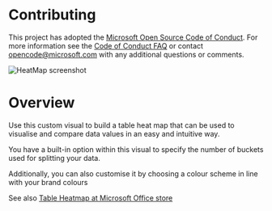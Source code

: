 # Contributing

This project has adopted the [Microsoft Open Source Code of Conduct](https://opensource.microsoft.com/codeofconduct/). For more information see the [Code of Conduct FAQ](https://opensource.microsoft.com/codeofconduct/faq/) or contact [opencode@microsoft.com](mailto:opencode@microsoft.com) with any additional questions or comments.

![HeatMap screenshot](https://az158878.vo.msecnd.net/marketing/Partner_21474836617/Product_42949680662/Asset_12af7ce5-f2f7-4aad-9da8-8b00cb225b0d/TableHeatmapscreenshot2.png)
# Overview
Use this custom visual to build a table heat map that can be used to visualise and compare data values in an easy and intuitive way.

You have a built-in option within this visual to specify the number of buckets used for splitting your data.

Additionally, you can also customise it by choosing a colour scheme in line with your brand colours

See also [Table Heatmap at Microsoft Office store](https://store.office.com/en-us/app.aspx?assetid=WA104380818&sourcecorrid=5eb141b8-0a43-4e89-a987-ca286076d449&searchapppos=0&ui=en-US&rs=en-US&ad=US&appredirect=false)